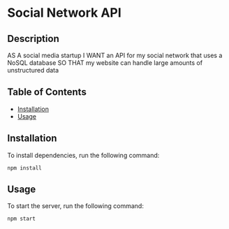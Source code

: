 # Social Network API


## Description
AS A social media startup
I WANT an API for my social network that uses a NoSQL database
SO THAT my website can handle large amounts of unstructured data

## Table of Contents
* [Installation](#installation)
* [Usage](#usage)


## Installation
To install dependencies, run the following command:
```
npm install
```

## Usage
To start the server, run the following command:
```
npm start
```
